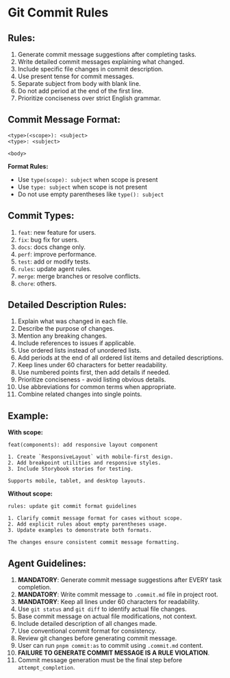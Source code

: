 # Git Commit Rules

## Rules:

1. Generate commit message suggestions after completing tasks.
2. Write detailed commit messages explaining what changed.
3. Include specific file changes in commit description.
4. Use present tense for commit messages.
5. Separate subject from body with blank line.
6. Do not add period at the end of the first line.
7. Prioritize conciseness over strict English grammar.

## Commit Message Format:

```
<type>(<scope>): <subject>
<type>: <subject>

<body>
```

**Format Rules:**

- Use `type(scope): subject` when scope is present
- Use `type: subject` when scope is not present
- Do not use empty parentheses like `type(): subject`

## Commit Types:

1. `feat`: new feature for users.
2. `fix`: bug fix for users.
3. `docs`: docs change only.
4. `perf`: improve performance.
5. `test`: add or modify tests.
6. `rules`: update agent rules.
7. `merge`: merge branches or resolve conflicts.
8. `chore`: others.

## Detailed Description Rules:

1. Explain what was changed in each file.
2. Describe the purpose of changes.
3. Mention any breaking changes.
4. Include references to issues if applicable.
5. Use ordered lists instead of unordered lists.
6. Add periods at the end of all ordered list items and detailed descriptions.
7. Keep lines under 60 characters for better readability.
8. Use numbered points first, then add details if needed.
9. Prioritize conciseness - avoid listing obvious details.
10. Use abbreviations for common terms when appropriate.
11. Combine related changes into single points.

## Example:

**With scope:**

```
feat(components): add responsive layout component

1. Create `ResponsiveLayout` with mobile-first design.
2. Add breakpoint utilities and responsive styles.
3. Include Storybook stories for testing.

Supports mobile, tablet, and desktop layouts.
```

**Without scope:**

```
rules: update git commit format guidelines

1. Clarify commit message format for cases without scope.
2. Add explicit rules about empty parentheses usage.
3. Update examples to demonstrate both formats.

The changes ensure consistent commit message formatting.
```

## Agent Guidelines:

1. **MANDATORY**: Generate commit message suggestions after EVERY task completion.
2. **MANDATORY**: Write commit message to `.commit.md` file in project root.
3. **MANDATORY**: Keep all lines under 60 characters for readability.
4. Use `git status` and `git diff` to identify actual file changes.
5. Base commit message on actual file modifications, not context.
6. Include detailed description of all changes made.
7. Use conventional commit format for consistency.
8. Review git changes before generating commit message.
9. User can run `pnpm commit:as` to commit using `.commit.md` content.
10. **FAILURE TO GENERATE COMMIT MESSAGE IS A RULE VIOLATION**.
11. Commit message generation must be the final step before `attempt_completion`.
